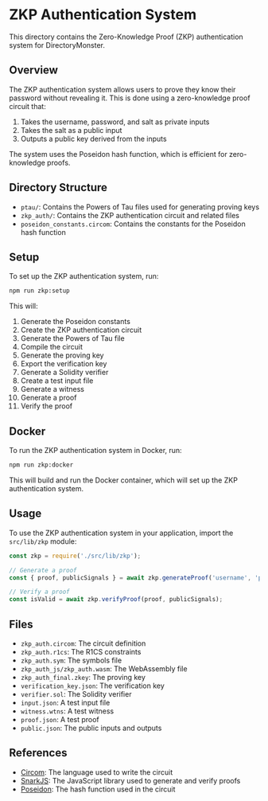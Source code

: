 # ZKP Authentication System

This directory contains the Zero-Knowledge Proof (ZKP) authentication system for DirectoryMonster.

## Overview

The ZKP authentication system allows users to prove they know their password without revealing it. This is done using a zero-knowledge proof circuit that:

1. Takes the username, password, and salt as private inputs
2. Takes the salt as a public input
3. Outputs a public key derived from the inputs

The system uses the Poseidon hash function, which is efficient for zero-knowledge proofs.

## Directory Structure

- `ptau/`: Contains the Powers of Tau files used for generating proving keys
- `zkp_auth/`: Contains the ZKP authentication circuit and related files
- `poseidon_constants.circom`: Contains the constants for the Poseidon hash function

## Setup

To set up the ZKP authentication system, run:

```bash
npm run zkp:setup
```

This will:

1. Generate the Poseidon constants
2. Create the ZKP authentication circuit
3. Generate the Powers of Tau file
4. Compile the circuit
5. Generate the proving key
6. Export the verification key
7. Generate a Solidity verifier
8. Create a test input file
9. Generate a witness
10. Generate a proof
11. Verify the proof

## Docker

To run the ZKP authentication system in Docker, run:

```bash
npm run zkp:docker
```

This will build and run the Docker container, which will set up the ZKP authentication system.

## Usage

To use the ZKP authentication system in your application, import the `src/lib/zkp` module:

```javascript
const zkp = require('./src/lib/zkp');

// Generate a proof
const { proof, publicSignals } = await zkp.generateProof('username', 'password', 'salt');

// Verify a proof
const isValid = await zkp.verifyProof(proof, publicSignals);
```

## Files

- `zkp_auth.circom`: The circuit definition
- `zkp_auth.r1cs`: The R1CS constraints
- `zkp_auth.sym`: The symbols file
- `zkp_auth_js/zkp_auth.wasm`: The WebAssembly file
- `zkp_auth_final.zkey`: The proving key
- `verification_key.json`: The verification key
- `verifier.sol`: The Solidity verifier
- `input.json`: A test input file
- `witness.wtns`: A test witness
- `proof.json`: A test proof
- `public.json`: The public inputs and outputs

## References

- [Circom](https://docs.circom.io/): The language used to write the circuit
- [SnarkJS](https://github.com/iden3/snarkjs): The JavaScript library used to generate and verify proofs
- [Poseidon](https://www.poseidon-hash.info/): The hash function used in the circuit
